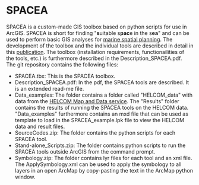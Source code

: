 # SPACEA
SPACEA is a custom-made GIS toolbox based on python scripts for use in ArcGIS. SPACEA is short for finding "<b>s</b>uitable s<b>pac</b>e in the s<b>ea</b>" and can be used to perform basic GIS analyses for <a href="https://marinebiodiversitymatrix.org/wiki/Marine_spatial_planning_definition">marine spatial planning</a>. The development of the toolbox and the individual tools are described in detail in this <a href="https://link.springer.com/chapter/10.1007/978-3-030-58811-3_28">publication</a>. The toolbox (installation requirements, functionailities of the tools, etc.) is furthermore described in the Description_SPACEA.pdf.<br> 
The git repository contains the following files:<br>
<ul><li>SPACEA.tbx: This is the SPACEA toolbox.</li>
<li>Description_SPACEA.pdf: In the pdf, the SPACEA tools are described. It is an extended read-me file.
<li>Data_examples: The folder contains a folder called "HELCOM_data" with data from the <a href="https://maps.helcom.fi/website/mapservice/">HELCOM Map and Data service</a>. The "Results" folder contains the results of running the SPACEA tools on the HELCOM data. "Data_examples" furthermore contains an mxd file that can be used as template to load in the SPACEA_example.lpk file to view the HELCOM data and result files.
<li>SourceCodes.zip: The folder contains the python scripts for each SPACEA tool.
<li>Stand-alone_Scripts.zip: The folder contains python scripts to run the SPACEA tools outside ArcGIS from the command prompt.
<li>Symbology.zip: The folder contains lyr files for each tool and an xml file. The ApplySymbology.xml can be used to apply the symbology to all layers in an open ArcMap by copy-pasting the text in the ArcMap python window.</li><ul/>
